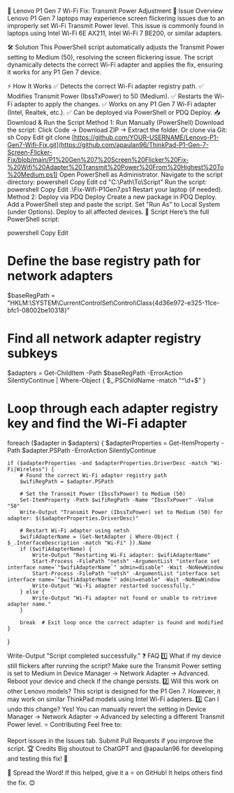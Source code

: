 🚀 Lenovo P1 Gen 7 Wi-Fi Fix: Transmit Power Adjustment
📌 Issue Overview
Lenovo P1 Gen 7 laptops may experience screen flickering issues due to an improperly set Wi-Fi Transmit Power level. This issue is commonly found in laptops using Intel Wi-Fi 6E AX211, Intel Wi-Fi 7 BE200, or similar adapters.

🛠️ Solution
This PowerShell script automatically adjusts the Transmit Power setting to Medium (50), resolving the screen flickering issue. The script dynamically detects the correct Wi-Fi adapter and applies the fix, ensuring it works for any P1 Gen 7 device.

⚡ How It Works
✅ Detects the correct Wi-Fi adapter registry path.
✅ Modifies Transmit Power (IbssTxPower) to 50 (Medium).
✅ Restarts the Wi-Fi adapter to apply the changes.
✅ Works on any P1 Gen 7 Wi-Fi adapter (Intel, Realtek, etc.).
✅ Can be deployed via PowerShell or PDQ Deploy.
📥 Download & Run the Script
Method 1: Run Manually (PowerShell)
Download the script:
Click Code → Download ZIP → Extract the folder.
Or clone via Git:
sh
Copy
Edit
git clone [https://github.com/YOUR-USERNAME/Lenovo-P1-Gen7-Wifi-Fix.git](https://github.com/apaulan96/ThinkPad-P1-Gen-7-Screen-Flicker-Fix/blob/main/P1%20Gen%207%20Screen%20Flicker%20Fix-%20Wifi%20Adapter%20Transmit%20Power%20From%20Highest%20To%20Medium.ps1)
Open PowerShell as Administrator.
Navigate to the script directory:
powershell
Copy
Edit
cd "C:\Path\To\Script"
Run the script:
powershell
Copy
Edit
.\Fix-Wifi-P1Gen7.ps1
Restart your laptop (if needed).
Method 2: Deploy via PDQ Deploy
Create a new package in PDQ Deploy.
Add a PowerShell step and paste the script.
Set "Run As" to Local System (under Options).
Deploy to all affected devices.
📜 Script
Here’s the full PowerShell script:

powershell
Copy
Edit
# Define the base registry path for network adapters
$baseRegPath = "HKLM:\SYSTEM\CurrentControlSet\Control\Class\{4d36e972-e325-11ce-bfc1-08002be10318}"

# Find all network adapter registry subkeys
$adapters = Get-ChildItem -Path $baseRegPath -ErrorAction SilentlyContinue | Where-Object { $_.PSChildName -match "^\d+$" }

# Loop through each adapter registry key and find the Wi-Fi adapter
foreach ($adapter in $adapters) {
    $adapterProperties = Get-ItemProperty -Path $adapter.PSPath -ErrorAction SilentlyContinue
    
    if ($adapterProperties -and $adapterProperties.DriverDesc -match "Wi-Fi|Wireless") {
        # Found the correct Wi-Fi adapter registry path
        $wifiRegPath = $adapter.PSPath

        # Set the Transmit Power (IbssTxPower) to Medium (50)
        Set-ItemProperty -Path $wifiRegPath -Name "IbssTxPower" -Value "50"
        Write-Output "Transmit Power (IbssTxPower) set to Medium (50) for adapter: $($adapterProperties.DriverDesc)"

        # Restart Wi-Fi adapter using netsh
        $wifiAdapterName = (Get-NetAdapter | Where-Object { $_.InterfaceDescription -match "Wi-Fi" }).Name
        if ($wifiAdapterName) {
            Write-Output "Restarting Wi-Fi adapter: $wifiAdapterName"
            Start-Process -FilePath "netsh" -ArgumentList "interface set interface name=`"$wifiAdapterName`" admin=disable" -Wait -NoNewWindow
            Start-Process -FilePath "netsh" -ArgumentList "interface set interface name=`"$wifiAdapterName`" admin=enable" -Wait -NoNewWindow
            Write-Output "Wi-Fi adapter restarted successfully."
        } else {
            Write-Output "Wi-Fi adapter not found or unable to retrieve adapter name."
        }

        break  # Exit loop once the correct adapter is found and modified
    }
}

Write-Output "Script completed successfully."
❓ FAQ
1️⃣ What if my device still flickers after running the script?
Make sure the Transmit Power setting is set to Medium in Device Manager → Network Adapter → Advanced.
Reboot your device and check if the change persists.
2️⃣ Will this work on other Lenovo models?
This script is designed for the P1 Gen 7. However, it may work on similar ThinkPad models using Intel Wi-Fi adapters.
3️⃣ Can I undo this change?
Yes! You can manually revert the setting in Device Manager → Network Adapter → Advanced by selecting a different Transmit Power level.
⭐ Contributing
Feel free to:

Report issues in the Issues tab.
Submit Pull Requests if you improve the script.
🏆 Credits
Big shoutout to ChatGPT and @apaulan96 for developing and testing this fix! 🚀

📢 Spread the Word!
If this helped, give it a ⭐ on GitHub! It helps others find the fix. 😊

